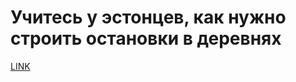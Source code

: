 # Учитесь у эстонцев, как нужно строить остановки в деревнях



[LINK](https://varlamov.ru/4004935.html)